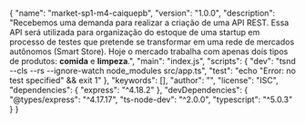 {
  "name": "market-sp1-m4-caiquepb",
  "version": "1.0.0",
  "description": "Recebemos uma demanda para realizar a criação de uma API REST. Essa API será utilizada para organização do estoque de uma startup em processo de testes que pretende se transformar em uma rede de mercados autônomos (Smart Store). Hoje o mercado trabalha com apenas dois tipos de produtos: **comida** e **limpeza**.",
  "main": "index.js",
  "scripts": {
    "dev": "tsnd --cls --rs --ignore-watch node_modules src/app.ts",
    "test": "echo \"Error: no test specified\" && exit 1"
  },
  "keywords": [],
  "author": "",
  "license": "ISC",
  "dependencies": {
    "express": "^4.18.2"
  },
  "devDependencies": {
    "@types/express": "^4.17.17",
    "ts-node-dev": "^2.0.0",
    "typescript": "^5.0.3"
  }
}

